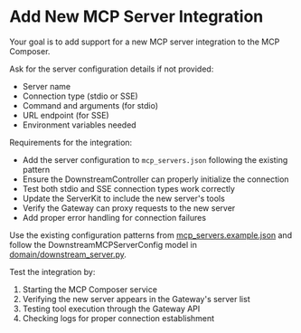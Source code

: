 # Add New MCP Server Integration

Your goal is to add support for a new MCP server integration to the MCP Composer.

Ask for the server configuration details if not provided:
- Server name
- Connection type (stdio or SSE)
- Command and arguments (for stdio)
- URL endpoint (for SSE)
- Environment variables needed

Requirements for the integration:
- Add the server configuration to `mcp_servers.json` following the existing pattern
- Ensure the DownstreamController can properly initialize the connection
- Test both stdio and SSE connection types work correctly
- Update the ServerKit to include the new server's tools
- Verify the Gateway can proxy requests to the new server
- Add proper error handling for connection failures

Use the existing configuration patterns from [mcp_servers.example.json](mcp_servers.example.json) and follow the DownstreamMCPServerConfig model in [domain/downstream_server.py](src/domain/downstream_server.py).

Test the integration by:
1. Starting the MCP Composer service
2. Verifying the new server appears in the Gateway's server list
3. Testing tool execution through the Gateway API
4. Checking logs for proper connection establishment

